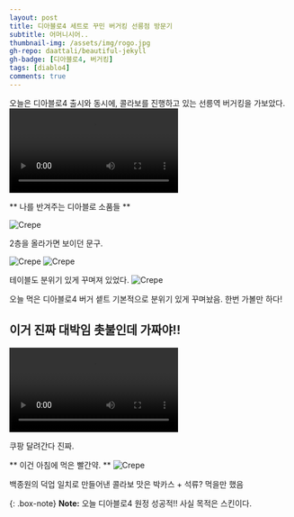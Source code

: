 ```yaml
---
layout: post
title: 디아블로4 세트로 꾸민 버거킹 선릉점 방문기
subtitle: 어머니시어..
thumbnail-img: /assets/img/rogo.jpg
gh-repo: daattali/beautiful-jekyll
gh-badge: [디아블로4, 버거킹]
tags: [diablo4]
comments: true
---
```


오늘은 디아블로4 출시와 동시에, 콜라보를 진행하고 있는 선릉역 버거킹을 가보았다.
<video autoplay src="/assets/img/road.mp4"></video>

** 나를 반겨주는 디아블로 소품들 **

![Crepe](/assets/img/rogo.jpg)

2층을 올라가면 보이던 문구.

![Crepe](/assets/img/table1.jpg)
![Crepe](/assets/img/table2.jpg)

테이블도 분위기 있게 꾸며져 있었다.
![Crepe](/assets/img/burger.jpg)

오늘 먹은 디아블로4 버거 셑트 
기본적으로 분위기 있게 꾸며놨음. 한번 가볼만 하다!

## 이거 진짜 대박임 촛불인데 가짜야!!
<video autoplay src="/assets/img/candle.mp4"></video>

쿠팡 달려간다 진짜.

** 이건 아침에 먹은 빨간약. **
![Crepe](/assets/img/redmedicin.jpg)

백종원의 덕업 일치로 만들어낸 콜라보 맛은 박카스 + 석류? 먹을만 했음


{: .box-note}
**Note:** 오늘 디아블로4 원정 성공적!! 사실 목적은 스킨이다.
